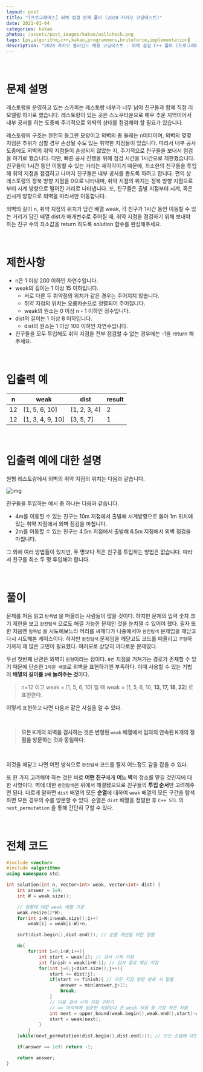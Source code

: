 ```yaml
---
layout: post
title: "[프로그래머스] 외벽 점검 문제 풀이 (2020 카카오 코딩테스트)"
date: 2021-01-04
categories: kakao
photos: /assets/post_images/kakao/wallcheck.png
tags: [ps,algorithm,c++,kakao,programmers,bruteforce,implementation]
description: "2020 카카오 블라인드 채용 코딩테스트 - 외벽 점검 C++ 풀이 (프로그래머스)"
---
```


<br>

# 문제 설명

레스토랑을 운영하고 있는 스카피는 레스토랑 내부가 너무 낡아 친구들과 함께 직접 리모델링 하기로 했습니다. 레스토랑이 있는 곳은 스노우타운으로 매우 추운 지역이어서 내부 공사를 하는 도중에 주기적으로 외벽의 상태를 점검해야 할 필요가 있습니다.

레스토랑의 구조는 완전히 동그란 모양이고 외벽의 총 둘레는 n미터이며, 외벽의 몇몇 지점은 추위가 심할 경우 손상될 수도 있는 취약한 지점들이 있습니다. 따라서 내부 공사 도중에도 외벽의 취약 지점들이 손상되지 않았는 지, 주기적으로 친구들을 보내서 점검을 하기로 했습니다. 다만, 빠른 공사 진행을 위해 점검 시간을 1시간으로 제한했습니다. 친구들이 1시간 동안 이동할 수 있는 거리는 제각각이기 때문에, 최소한의 친구들을 투입해 취약 지점을 점검하고 나머지 친구들은 내부 공사를 돕도록 하려고 합니다. 편의 상 레스토랑의 정북 방향 지점을 0으로 나타내며, 취약 지점의 위치는 정북 방향 지점으로부터 시계 방향으로 떨어진 거리로 나타냅니다. 또, 친구들은 출발 지점부터 시계, 혹은 반시계 방향으로 외벽을 따라서만 이동합니다.

외벽의 길이 n, 취약 지점의 위치가 담긴 배열 weak, 각 친구가 1시간 동안 이동할 수 있는 거리가 담긴 배열 dist가 매개변수로 주어질 때, 취약 지점을 점검하기 위해 보내야 하는 친구 수의 최소값을 return 하도록 solution 함수를 완성해주세요.

<br>

# 제한사항

- n은 1 이상 200 이하인 자연수입니다.
- weak의 길이는 1 이상 15 이하입니다.
    - 서로 다른 두 취약점의 위치가 같은 경우는 주어지지 않습니다.
    - 취약 지점의 위치는 오름차순으로 정렬되어 주어집니다.
    - weak의 원소는 0 이상 n - 1 이하인 정수입니다.
- dist의 길이는 1 이상 8 이하입니다.
    - dist의 원소는 1 이상 100 이하인 자연수입니다.
- 친구들을 모두 투입해도 취약 지점을 전부 점검할 수 없는 경우에는 -1을 return 해주세요.

<br>

# 입출력 예

|n|weak|dist|result|
|---|-----|-----|---|
|12|[1, 5, 6, 10]|[1, 2, 3, 4]|2|
|12|[1, 3, 4, 9, 10]|[3, 5, 7]|1|

<br>

# 입출력 예에 대한 설명

원형 레스토랑에서 외벽의 취약 지점의 위치는 다음과 같습니다.

![img](https://grepp-programmers.s3.amazonaws.com/files/production/61de504978/1c8394ec-05e0-4b7b-a0ff-3ff9ae0cec28.jpg)

친구들을 투입하는 예시 중 하나는 다음과 같습니다.

- 4m를 이동할 수 있는 친구는 10m 지점에서 출발해 시계방향으로 돌아 1m 위치에 있는 취약 지점에서 외벽 점검을 마칩니다.
- 2m를 이동할 수 있는 친구는 4.5m 지점에서 출발해 6.5m 지점에서 외벽 점검을 마칩니다.

그 외에 여러 방법들이 있지만, 두 명보다 적은 친구를 투입하는 방법은 없습니다. 따라서 친구를 최소 두 명 투입해야 합니다.

<br>

# 풀이

문제를 처음 읽고 `탐욕법` 을 떠올리는 사람들이 많을 것이다. 하지만 문제의 입력 숫자 크기 제한을 보고 `완전탐색` 으로도 해결 가능한 문제인 것을 눈치챌 수 있어야 했다. 필자 또한 처음엔 `탐욕법` 을 시도해보느라 머리를 싸매다가 나중에서야 `완전탐색` 문제임을 깨닫고 다시 시도해본 케이스이다. 하지만 `완전탐색` 문제임을 깨닫고도 코드를 떠올리고 `구현`하기까지 꽤 많은 고민이 필요했다. 여러모로 상당히 까다로운 문제였다.

우선 첫번째 난관은 외벽이 `원형`이라는 점이다. `0번` 지점을 거쳐가는 경로가 존재할 수 있기 때문에 단순한 `1차원 배열`로 외벽을 표현하기엔 부족하다. 이때 사용할 수 있는 기법이 **배열의 길이를 `2배` 늘려주는 것**이다.

> n=12 이고 weak = [1, 5, 6, 10] 일 때 weak = [1, 5, 6, 10, **13, 17, 18, 22**] 로 표현한다.

이렇게 표현하고 나면 다음과 같은 사실을 알 수 있다.

<br>

> **모든 K개의 외벽을 검사하는 것은 변형된 `weak` 배열에서 임의의 연속된 K개의 정점을 방문하는 것과 동일하다.**

<br>

이것을 깨닫고 나면 어떤 방식으로 `완전탐색` 코드를 짤지 어느정도 감을 잡을 수 있다.

또 한 가지 고려해야 하는 것은 바로 **어떤 친구**에게 **어느 벽**의 청소를 맡길 것인지에 대한 사항이다. 벽에 대한 `완전탐색`은 위에서 해결됐으므로 친구들의 **투입 순서**만 고려해주면 된다. 다르게 말하면 `dist` 배열의 모든 **순열**에 대하여 `weak` 배열의 모든 구간을 탐색하면 모든 경우의 수를 방문할 수 있다. 순열은 `dist` 배열을 정렬한 후 `C++ STL` 의 `next_permutation` 을 통해 간단히 구할 수 있다.

<br>

# 전체 코드

```c++
#include <vector>
#include <algorithm>
using namespace std;

int solution(int n, vector<int> weak, vector<int> dist) {
    int answer = 1e9;
	int W = weak.size();

    // 원형에 대한 weak 배열 가공
	weak.resize(2*W);
	for(int i=W;i<weak.size();i++)
		weak[i] = weak[i-W]+n;

	sort(dist.begin(),dist.end()); // 순열 계산을 위한 정렬

	do{
		for(int i=0;i<W;i++){
			int start = weak[i]; // 검사 시작 지점
			int finish = weak[i+W-1]; // 검사 종료 예상 지점
			for(int j=0;j<dist.size();j++){
				start += dist[j];
				if(start >= finish){ // 모든 지점 방문 완료 시 탈출
					answer = min(answer,j+1);
					break;
				}
                // 다음 검사 시작 지점 구하기
                // => 마지막에 방문한 지점보다 큰 weak 지점 중 가장 작은 지점
				int next = upper_bound(weak.begin(),weak.end(),start)-weak.begin();
				start = weak[next];
			}
		}
	}while(next_permutation(dist.begin(),dist.end())); // 모든 순열에 대한 탐색

	if(answer == 1e9) return -1;

    return answer;
}
```